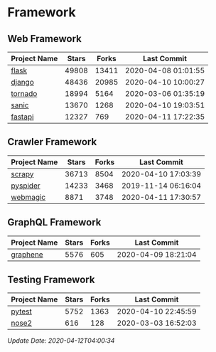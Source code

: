 # Framework

## Web Framework

| Project Name | Stars | Forks | Last Commit |
| ------------ | ----- | ----- | ----------- |
| [flask](https://github.com/pallets/flask) | 49808 | 13411 | 2020-04-08 01:01:55 |
| [django](https://github.com/django/django) | 48436 | 20985 | 2020-04-10 10:00:27 |
| [tornado](https://github.com/tornadoweb/tornado) | 18994 | 5164 | 2020-03-06 01:35:19 |
| [sanic](https://github.com/huge-success/sanic) | 13670 | 1268 | 2020-04-10 19:03:51 |
| [fastapi](https://github.com/tiangolo/fastapi) | 12327 | 769 | 2020-04-11 17:22:35 |

## Crawler Framework

| Project Name | Stars | Forks | Last Commit |
| ------------ | ----- | ----- | ----------- |
| [scrapy](https://github.com/scrapy/scrapy) | 36713 | 8504 | 2020-04-10 17:03:39 |
| [pyspider](https://github.com/binux/pyspider) | 14233 | 3468 | 2019-11-14 06:16:04 |
| [webmagic](https://github.com/code4craft/webmagic) | 8871 | 3748 | 2020-04-11 17:30:57 |

## GraphQL Framework

| Project Name | Stars | Forks | Last Commit |
| ------------ | ----- | ----- | ----------- |
| [graphene](https://github.com/graphql-python/graphene) | 5576 | 605 | 2020-04-09 18:21:04 |

## Testing Framework

| Project Name | Stars | Forks | Last Commit |
| ------------ | ----- | ----- | ----------- |
| [pytest](https://github.com/pytest-dev/pytest) | 5752 | 1363 | 2020-04-10 22:45:59 |
| [nose2](https://github.com/nose-devs/nose2) | 616 | 128 | 2020-03-03 16:52:03 |

*Update Date: 2020-04-12T04:00:34*